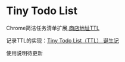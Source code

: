 # Tiny Todo List

Chrome简洁任务清单扩展,[商店地址TTL](https://chrome.google.com/webstore/detail/pnifhdgjgkedllddoiehniiddnpccben)

记录TTL的实现：[Tiny Todo List（TTL） 诞生记](https://github.com/onvno/tiny-todo-list/wiki/Tiny-Todo-List%EF%BC%88TTL%EF%BC%89-%E8%AF%9E%E7%94%9F%E8%AE%B0)

使用说明待更新
